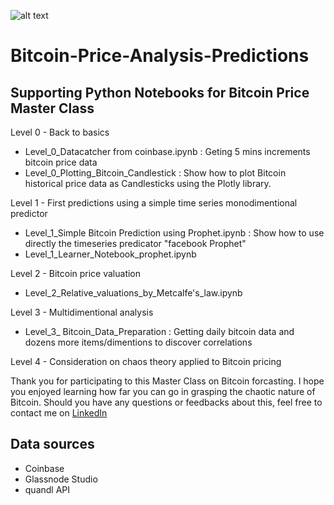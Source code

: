 ![alt text](https://media-exp3.licdn.com/dms/image/C5616AQGlWFo9aSw3og/profile-displaybackgroundimage-shrink_200_800/0/1620011036633?e=1629936000&v=beta&t=9IMhJLUF0i70ekEi07p06IZaDqPYbDt4NTuc5Ga_Zpw "Logo Title Text 1")
# Bitcoin-Price-Analysis-Predictions

## Supporting Python Notebooks for Bitcoin Price Master Class

Level 0 - Back to basics
- Level_0_Datacatcher from coinbase.ipynb : Geting 5 mins increments bitcoin price data
- Level_0_Plotting_Bitcoin_Candlestick  : Show how to plot Bitcoin historical price data as Candlesticks using the Plotly library.

Level 1 - First predictions using a simple time series monodimentional predictor 
- Level_1_Simple Bitcoin Prediction using Prophet.ipynb : Show how to use directly the timeseries predicator "facebook Prophet"
- Level_1_Learner_Notebook_prophet.ipynb

Level 2 - Bitcoin price valuation 
- Level_2_Relative_valuations_by_Metcalfe's_law.ipynb

Level 3 - Multidimentional analysis
- Level_3_ Bitcoin_Data_Preparation : Getting daily bitcoin data and dozens more items/dimentions to discover correlations

Level 4 - Consideration on chaos theory applied to Bitcoin pricing


Thank you for participating to this Master Class on Bitcoin forcasting. I hope you enjoyed learning how far you can go in grasping the chaotic nature of Bitcoin. Should you have any questions or feedbacks about this, feel free to contact me on [LinkedIn](https://th.linkedin.com/in/maxime-carpentier-491186 "Maxime CARPENTIER")

## Data sources
- Coinbase
- Glassnode Studio
- quandl API  
